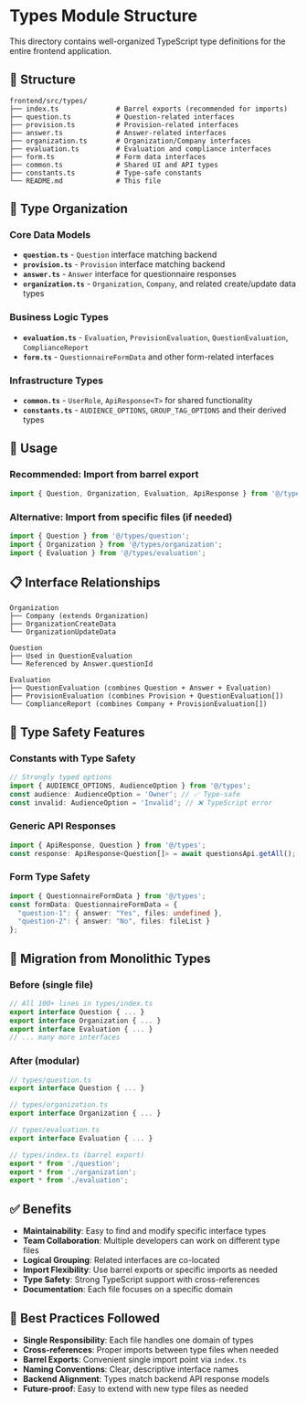 # Types Module Structure

This directory contains well-organized TypeScript type definitions for the entire frontend application.

## 📁 Structure

```
frontend/src/types/
├── index.ts              # Barrel exports (recommended for imports)
├── question.ts           # Question-related interfaces
├── provision.ts          # Provision-related interfaces
├── answer.ts             # Answer-related interfaces
├── organization.ts       # Organization/Company interfaces
├── evaluation.ts         # Evaluation and compliance interfaces
├── form.ts               # Form data interfaces
├── common.ts             # Shared UI and API types
├── constants.ts          # Type-safe constants
└── README.md             # This file
```

## 🎯 Type Organization

### Core Data Models
- **`question.ts`** - `Question` interface matching backend
- **`provision.ts`** - `Provision` interface matching backend
- **`answer.ts`** - `Answer` interface for questionnaire responses
- **`organization.ts`** - `Organization`, `Company`, and related create/update data types

### Business Logic Types
- **`evaluation.ts`** - `Evaluation`, `ProvisionEvaluation`, `QuestionEvaluation`, `ComplianceReport`
- **`form.ts`** - `QuestionnaireFormData` and other form-related interfaces

### Infrastructure Types
- **`common.ts`** - `UserRole`, `ApiResponse<T>` for shared functionality
- **`constants.ts`** - `AUDIENCE_OPTIONS`, `GROUP_TAG_OPTIONS` and their derived types

## 🚀 Usage

### Recommended: Import from barrel export

```typescript
import { Question, Organization, Evaluation, ApiResponse } from '@/types';
```

### Alternative: Import from specific files (if needed)

```typescript
import { Question } from '@/types/question';
import { Organization } from '@/types/organization';
import { Evaluation } from '@/types/evaluation';
```

## 📋 Interface Relationships

```
Organization
├── Company (extends Organization)
├── OrganizationCreateData
└── OrganizationUpdateData

Question
├── Used in QuestionEvaluation
└── Referenced by Answer.questionId

Evaluation
├── QuestionEvaluation (combines Question + Answer + Evaluation)
├── ProvisionEvaluation (combines Provision + QuestionEvaluation[])
└── ComplianceReport (combines Company + ProvisionEvaluation[])
```

## 🔧 Type Safety Features

### Constants with Type Safety
```typescript
// Strongly typed options
import { AUDIENCE_OPTIONS, AudienceOption } from '@/types';
const audience: AudienceOption = 'Owner'; // ✅ Type-safe
const invalid: AudienceOption = 'Invalid'; // ❌ TypeScript error
```

### Generic API Responses
```typescript
import { ApiResponse, Question } from '@/types';
const response: ApiResponse<Question[]> = await questionsApi.getAll();
```

### Form Type Safety
```typescript
import { QuestionnaireFormData } from '@/types';
const formData: QuestionnaireFormData = {
  "question-1": { answer: "Yes", files: undefined },
  "question-2": { answer: "No", files: fileList }
};
```

## 🔄 Migration from Monolithic Types

### Before (single file)
```typescript
// All 100+ lines in types/index.ts
export interface Question { ... }
export interface Organization { ... }
export interface Evaluation { ... }
// ... many more interfaces
```

### After (modular)
```typescript
// types/question.ts
export interface Question { ... }

// types/organization.ts  
export interface Organization { ... }

// types/evaluation.ts
export interface Evaluation { ... }

// types/index.ts (barrel export)
export * from './question';
export * from './organization';
export * from './evaluation';
```

## ✅ Benefits

- **Maintainability**: Easy to find and modify specific interface types
- **Team Collaboration**: Multiple developers can work on different type files
- **Logical Grouping**: Related interfaces are co-located
- **Import Flexibility**: Use barrel exports or specific imports as needed
- **Type Safety**: Strong TypeScript support with cross-references
- **Documentation**: Each file focuses on a specific domain

## 🎨 Best Practices Followed

- **Single Responsibility**: Each file handles one domain of types
- **Cross-references**: Proper imports between type files when needed
- **Barrel Exports**: Convenient single import point via `index.ts`
- **Naming Conventions**: Clear, descriptive interface names
- **Backend Alignment**: Types match backend API response models
- **Future-proof**: Easy to extend with new type files as needed